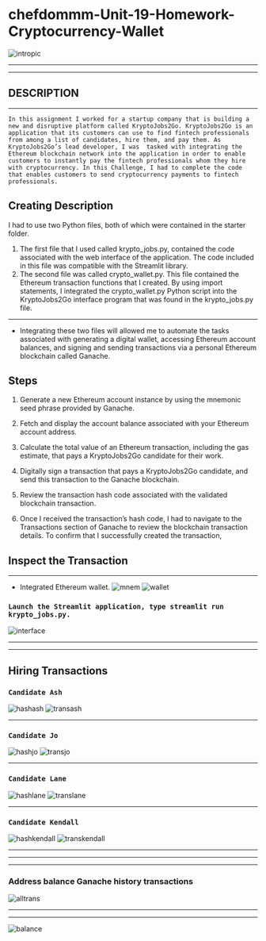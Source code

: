 # chefdommm-Unit-19-Homework-Cryptocurrency-Wallet
![intropic](19-4-challenge-image.png)
____
___
## DESCRIPTION
___
`In this assignment I worked for a startup company that is building a new and disruptive platform called KryptoJobs2Go. KryptoJobs2Go is an application that its customers can use to find fintech professionals from among a list of candidates, hire them, and pay them. As KryptoJobs2Go’s lead developer, I was  tasked with integrating the Ethereum blockchain network into the application in order to enable customers to instantly pay the fintech professionals whom they hire with cryptocurrency.
In this Challenge, I had to complete the code that enables customers to send cryptocurrency payments to fintech professionals.` 

## Creating Description
I had to use two Python files, both of which were contained in the starter folder.
1. The first file that I used called krypto_jobs.py, contained the code associated with the web interface of the application. The code included in this file was compatible with the Streamlit library. 
2. The second file was called crypto_wallet.py. This file contained the Ethereum transaction functions that I created. By using import statements, I integrated the crypto_wallet.py Python script into the KryptoJobs2Go interface program that was found in the krypto_jobs.py file.
___
* Integrating these two files will allowed me  to automate the tasks associated with generating a digital wallet, accessing Ethereum account balances, and signing and sending transactions via a personal Ethereum blockchain called Ganache.
## Steps


1. Generate a new Ethereum account instance by using the mnemonic seed phrase provided by Ganache.


2. Fetch and display the account balance associated with your Ethereum account address.


3. Calculate the total value of an Ethereum transaction, including the gas estimate, that pays a KryptoJobs2Go candidate for their work.


4. Digitally sign a transaction that pays a KryptoJobs2Go candidate, and send this transaction to the Ganache blockchain.


5. Review the transaction hash code associated with the validated blockchain transaction.


6. Once I received the transaction’s hash code, I had to  navigate to the Transactions section of Ganache to review the blockchain transaction details. To confirm that I successfully created the transaction,


## Inspect the Transaction
___
* Integrated Ethereum wallet. 
![mnem](gna_mnem.png)
![wallet](gan_acoounts.png)




### `Launch the Streamlit application, type streamlit run krypto_jobs.py.`
![interface](interface.gif)
___
___



## Hiring Transactions
### `Candidate Ash`
![hashash](hash_ash.png)
![transash](transaction_ash.png)

___
### `Candidate Jo`
![hashjo](hash_jo.png)
![transjo](transaction_jo.png)


___
### `Candidate Lane`
![hashlane](hash_lane.png)
![translane](transaction_lane.png)

___
### `Candidate Kendall`
![hashkendall](hash_kendall.png)
![transkendall](transaction_kendall.png)

___
___
___


### Address balance Ganache history transactions
![alltrans](all_transactions.png)
___
___
![balance](balance.png)


